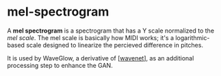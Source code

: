 # mel-spectrogram

A **mel spectrogram** is a spectrogram that has a Y scale normalized to the _mel scale_.  The mel scale is basically how MIDI works; it's a logarithmic-based scale designed to linearize the percieved difference in pitches.

It is used by WaveGlow, a derivative of [[wavenet]], as an additional processing step to enhance the GAN.

[//begin]: # "Autogenerated link references for markdown compatibility"
[wavenet]: wavenet "wavenet"
[//end]: # "Autogenerated link references"